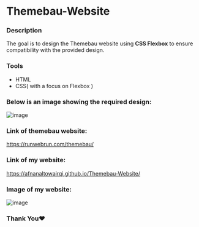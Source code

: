 # Themebau-Website

### Description
The goal is to design the Themebau website using **CSS Flexbox** to ensure compatibility with the provided design.

### Tools
- HTML
- CSS( with a focus on Flexbox ) 

### Below is an image showing the required design:
![image](https://github.com/user-attachments/assets/b33e7d06-5f9f-444c-b441-b91aa2b959e3)


### Link of themebau website:
https://runwebrun.com/themebau/

### Link of my website:
https://afnanaltowairqi.github.io/Themebau-Website/

### Image of my website:
![image](https://github.com/user-attachments/assets/6160f201-256a-4f30-a895-469b0e57db62)

### Thank You❤️
